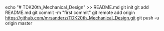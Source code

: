 echo "# TDK20th_Mechanical_Design" >> README.md
git init
git add README.md
git commit -m "first commit"
git remote add origin https://github.com/mrsanderz/TDK20th_Mechanical_Design.git
git push -u origin master
